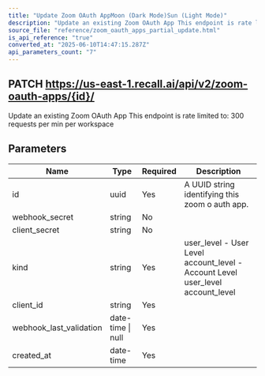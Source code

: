 ```yaml
---
title: "Update Zoom OAuth AppMoon (Dark Mode)Sun (Light Mode)"
description: "Update an existing Zoom OAuth App This endpoint is rate limited to: 300 requests per min per workspace"
source_file: "reference/zoom_oauth_apps_partial_update.html"
is_api_reference: "true"
converted_at: "2025-06-10T14:47:15.287Z"
api_parameters_count: "7"
---
```

## PATCH https://us-east-1.recall.ai/api/v2/zoom-oauth-apps/{id}/

Update an existing Zoom OAuth App This endpoint is rate limited to: 300 requests per min per workspace

## Parameters

| Name | Type | Required | Description |
| --- | --- | --- | --- |
| id | uuid | Yes | A UUID string identifying this zoom o auth app. |
| webhook_secret | string | No |  |
| client_secret | string | No |  |
| kind | string | Yes | user_level - User Level account_level - Account Level  user_level account_level |
| client_id | string | Yes |  |
| webhook_last_validation | date-time \| null | Yes |  |
| created_at | date-time | Yes |  |
